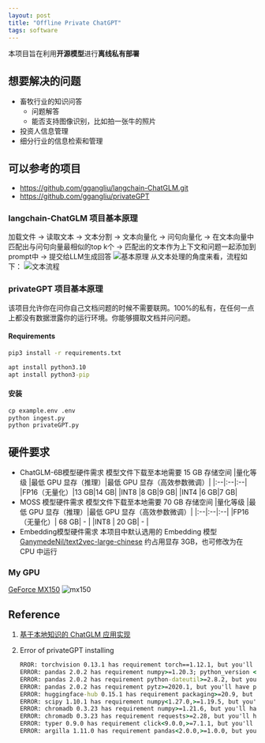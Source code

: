 ```yaml
---
layout: post
title: "Offline Private ChatGPT"
tags: software
---
```


本项目旨在利用**开源模型**进行**离线私有部署**

## 想要解决的问题

- 畜牧行业的知识问答
  - 问题解答
  - 能否支持图像识别，比如拍一张牛的照片
- 投资人信息管理
- 细分行业的信息检索和管理

## 可以参考的项目

- <https://github.com/ggangliu/langchain-ChatGLM.git>
- <https://github.com/ggangliu/privateGPT>

### langchain-ChatGLM 项目基本原理

加载文件 -> 读取文本 -> 文本分割 -> 文本向量化 -> 问句向量化 -> 在文本向量中匹配出与问句向量最相似的top k个 -> 匹配出的文本作为上下文和问题一起添加到prompt中 -> 提交给LLM生成回答
![基本原理](/assets/snip-images/langchain+chatglm.png)
从文本处理的角度来看，流程如下：
![文本流程](/assets/snip-images/langchain+chatglm2.png)

### privateGPT 项目基本原理

该项目允许你在问你自己文档问题的时候不需要联网。100%的私有，在任何一点上都没有数据泄露你的运行环境。你能够摄取文档并问问题。

#### Requirements

```bat
pip3 install -r requirements.txt
```

```bat
apt install python3.10
apt install python3-pip
```

#### 安装

```bat
cp example.env .env
python ingest.py
python privateGPT.py
```

## 硬件要求

- ChatGLM-6B模型硬件需求
  模型文件下载至本地需要 15 GB 存储空间
  |量化等级	|最低 GPU 显存（推理）|最低 GPU 显存（高效参数微调）|
  |:--|:--|:--|
  |FP16（无量化）|13 GB|14 GB|
  |INT8         |8  GB|9  GB|
  |INT4         |6  GB|7  GB|
- MOSS 模型硬件需求
  模型文件下载至本地需要 70 GB 存储空间
  |量化等级	|最低 GPU 显存（推理）|最低 GPU 显存（高效参数微调）|
  |:--|:--|:--|
  |FP16（无量化）|	68 GB|	- |
  |INT8	         | 20 GB|   - |
- Embedding模型硬件需求
  本项目中默认选用的 Embedding 模型 [GanymedeNil/text2vec-large-chinese](https://huggingface.co/GanymedeNil/text2vec-large-chinese/tree/main) 约占用显存 3GB，也可修改为在 CPU 中运行

### My GPU

[GeForce MX150](https://www.nvidia.com/en-us/geforce/gaming-laptops/geforce-mx150/specifications/)
![mx150](/assets/snip-images/2023-05-20_235413.png)

## Reference

1. [基于本地知识的 ChatGLM 应用实现](https://www.heywhale.com/mw/project/643977aa446c45f4592a1e59)
2. Error of privateGPT installing
  
    ``` bat
    RROR: torchvision 0.13.1 has requirement torch==1.12.1, but you'll have torch 1.11.0 which is incompatible.
    ERROR: pandas 2.0.2 has requirement numpy>=1.20.3; python_version < "3.10", but you'll have numpy 1.17.4 which is incompatible.
    ERROR: pandas 2.0.2 has requirement python-dateutil>=2.8.2, but you'll have python-dateutil 2.7.3 which is incompatible.
    ERROR: pandas 2.0.2 has requirement pytz>=2020.1, but you'll have pytz 2019.3 which is incompatible.
    ERROR: huggingface-hub 0.15.1 has requirement packaging>=20.9, but you'll have packaging 20.3 which is incompatible.
    ERROR: scipy 1.10.1 has requirement numpy<1.27.0,>=1.19.5, but you'll have numpy 1.17.4 which is incompatible.
    ERROR: chromadb 0.3.23 has requirement numpy>=1.21.6, but you'll have numpy 1.17.4 which is incompatible.
    ERROR: chromadb 0.3.23 has requirement requests>=2.28, but you'll have requests 2.22.0 which is incompatible.
    ERROR: typer 0.9.0 has requirement click<9.0.0,>=7.1.1, but you'll have click 7.0 which is incompatible.
    ERROR: argilla 1.11.0 has requirement pandas<2.0.0,>=1.0.0, but you'll have pandas 2.0.2 which is incompatible.
    ```
